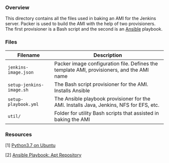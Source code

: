 ### Overview

This directory contains all the files used in baking an AMI for the Jenkins server.  Packer is used to build the AMI 
with the help of two provisioners.  The first provisioner is a Bash script and the second is an 
[Ansible](https://www.packer.io/docs/provisioners/ansible-local.html) playbook.

### Files

| Filename                 | Description                                                                                 |
|--------------------------|---------------------------------------------------------------------------------------------|
| `jenkins-image.json`     | Packer image configuration file.  Defines the template AMI, provisioners, and the AMI name  |
| `setup-jenkins-image.sh` | The Bash script provisioner for the AMI.  Installs Ansible                                  |
| `setup-playbook.yml`     | The Ansible playbook provisioner for the AMI.  Installs Java, Jenkins, NFS for EFS, etc.    |
| `util/`                  | Folder for utility Bash scripts that assisted in baking the AMI                             |

### Resources

[1] [Python3.7 on Ubuntu](https://websiteforstudents.com/installing-the-latest-python-3-7-on-ubuntu-16-04-18-04/)

[2] [Ansible Playbook: Apt Repository](https://docs.ansible.com/ansible/latest/modules/apt_repository_module.html)